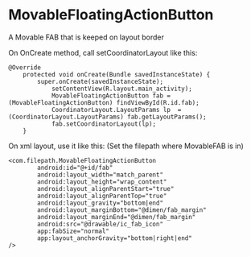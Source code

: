 # MovableFloatingActionButton
A Movable FAB that is keeped on layout border

On OnCreate method, call setCoordinatorLayout like this:

	@Override
		protected void onCreate(Bundle savedInstanceState) {
			super.onCreate(savedInstanceState);
        		setContentView(R.layout.main_activity);
        		MovableFloatingActionButton fab = (MovableFloatingActionButton) findViewById(R.id.fab);
        		CoordinatorLayout.LayoutParams lp  = (CoordinatorLayout.LayoutParams) fab.getLayoutParams();
        		fab.setCoordinatorLayout(lp);
		}

On xml layout, use it like this:
(Set the filepath where MovableFAB is in)

	<com.filepath.MovableFloatingActionButton
        	android:id="@+id/fab"
        	android:layout_width="match_parent"
        	android:layout_height="wrap_content"
        	android:layout_alignParentStart="true"
        	android:layout_alignParentTop="true"
        	android:layout_gravity="bottom|end"
        	android:layout_marginBottom="@dimen/fab_margin"
        	android:layout_marginEnd="@dimen/fab_margin"
        	android:src="@drawable/ic_fab_icon"
        	app:fabSize="normal"
        	app:layout_anchorGravity="bottom|right|end" 
	/>
